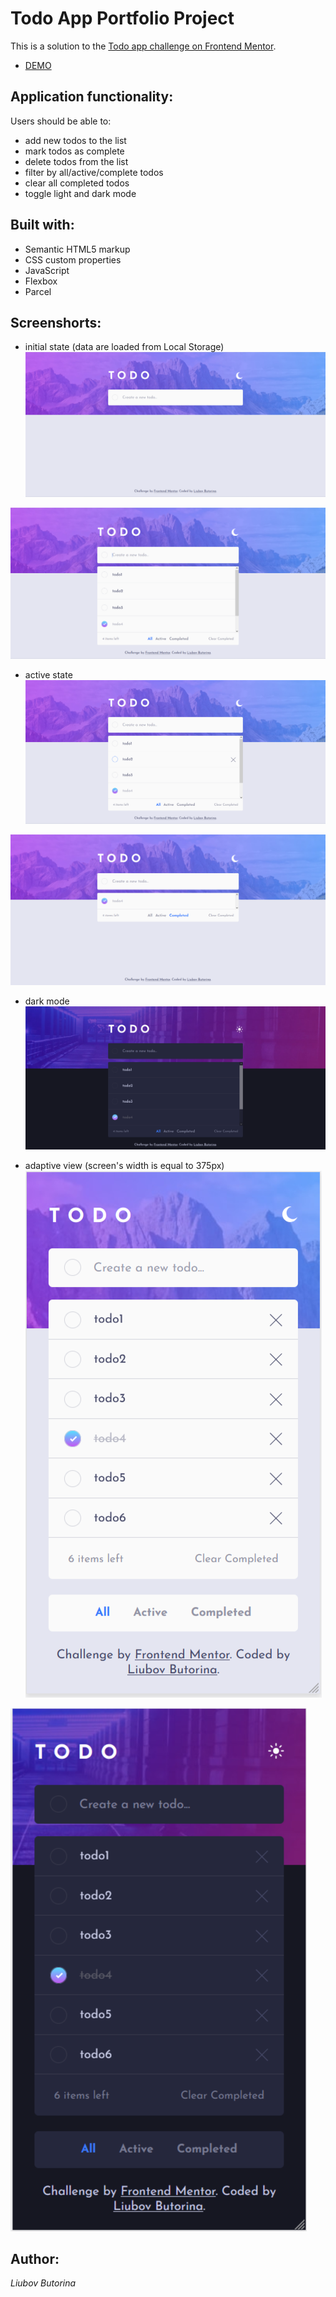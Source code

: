 # Todo App Portfolio Project

This is a solution to the [Todo app challenge on Frontend Mentor](https://www.frontendmentor.io/challenges/todo-app-Su1_KokOW). 

- [DEMO](https://liubovbutorina7.github.io/todo-app-main/)

## Application functionality:

Users should be able to:
- add new todos to the list
- mark todos as complete
- delete todos from the list
- filter by all/active/complete todos
- clear all completed todos
- toggle light and dark mode

## Built with:

- Semantic HTML5 markup
- CSS custom properties
- JavaScript
- Flexbox
- Parcel

## Screenshorts:

- initial state (data are loaded from Local Storage)
![](./images/screenshots/todoApp1.png) 

![](./images/screenshots/todoApp2.png)

- active state
![](./images/screenshots/todoApp3.png)

![](./images/screenshots/todoApp4.png)

- dark mode
![](./images/screenshots/todoApp5.png)

- adaptive view (screen's width is equal to 375px)
![](./images/screenshots/todoApp7.png)

![](./images/screenshots/todoApp6.png)

## Author:

_Liubov Butorina_